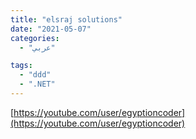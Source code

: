 ```yaml
---
title: "elsraj solutions"
date: "2021-05-07"
categories:
  - "عربي"

tags:
  - "ddd"
  - ".NET"
---
```


[https://youtube.com/user/egyptioncoder](https://youtube.com/user/egyptioncoder)
